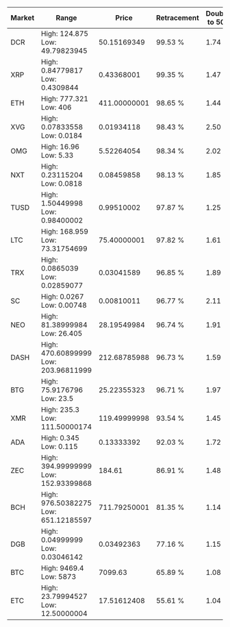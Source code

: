 | Market | Range | Price| Retracement | Doubles to 50% |
| --- | --- | --- | --- | --- |
| DCR | High: 124.875<br />Low: 49.79823945 | 50.15169349 | 99.53 % | 1.74 |
| XRP | High: 0.84779817<br />Low: 0.4309844 | 0.43368001 | 99.35 % | 1.47 |
| ETH | High: 777.321<br />Low: 406 | 411.00000001 | 98.65 % | 1.44 |
| XVG | High: 0.07833558<br />Low: 0.0184 | 0.01934118 | 98.43 % | 2.50 |
| OMG | High: 16.96<br />Low: 5.33 | 5.52264054 | 98.34 % | 2.02 |
| NXT | High: 0.23115204<br />Low: 0.0818 | 0.08459858 | 98.13 % | 1.85 |
| TUSD | High: 1.50449998<br />Low: 0.98400002 | 0.99510002 | 97.87 % | 1.25 |
| LTC | High: 168.959<br />Low: 73.31754699 | 75.40000001 | 97.82 % | 1.61 |
| TRX | High: 0.0865039<br />Low: 0.02859077 | 0.03041589 | 96.85 % | 1.89 |
| SC | High: 0.0267<br />Low: 0.00748 | 0.00810011 | 96.77 % | 2.11 |
| NEO | High: 81.38999984<br />Low: 26.405 | 28.19549984 | 96.74 % | 1.91 |
| DASH | High: 470.60899999<br />Low: 203.96811999 | 212.68785988 | 96.73 % | 1.59 |
| BTG | High: 75.9176796<br />Low: 23.5 | 25.22355323 | 96.71 % | 1.97 |
| XMR | High: 235.3<br />Low: 111.50000174 | 119.49999998 | 93.54 % | 1.45 |
| ADA | High: 0.345<br />Low: 0.115 | 0.13333392 | 92.03 % | 1.72 |
| ZEC | High: 394.99999999<br />Low: 152.93399868 | 184.61 | 86.91 % | 1.48 |
| BCH | High: 976.50382275<br />Low: 651.12185597 | 711.79250001 | 81.35 % | 1.14 |
| DGB | High: 0.04999999<br />Low: 0.03046142 | 0.03492363 | 77.16 % | 1.15 |
| BTC | High: 9469.4<br />Low: 5873 | 7099.63 | 65.89 % | 1.08 |
| ETC | High: 23.79994527<br />Low: 12.50000004 | 17.51612408 | 55.61 % | 1.04 |
